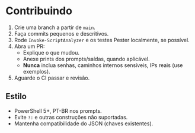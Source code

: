 # Contribuindo

1. Crie uma branch a partir de `main`.
2. Faça commits pequenos e descritivos.
3. Rode `Invoke-ScriptAnalyzer` e os testes Pester localmente, se possível.
4. Abra um PR:
   - Explique o que mudou.
   - Anexe prints dos prompts/saídas, quando aplicável.
   - **Nunca** inclua senhas, caminhos internos sensíveis, IPs reais (use exemplos).
5. Aguarde o CI passar e revisão.

## Estilo
- PowerShell 5+, PT-BR nos prompts.
- Evite `?:` e outras construções não suportadas.
- Mantenha compatibilidade do JSON (chaves existentes).
